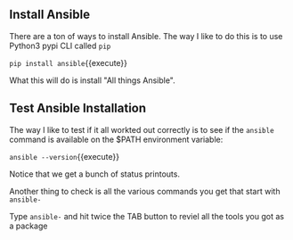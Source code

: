 ## Install Ansible

There are a ton of ways to install Ansible. The way I like to do this is to use Python3 pypi CLI called `pip`

`pip install ansible`{{execute}}

What this will do is install "All things Ansible".

## Test Ansible Installation

The way I like to test if it all workted out correctly is to see if the `ansible` command is available on the $PATH environment variable:

`ansible --version`{{execute}}

Notice that we get a bunch of status printouts.

Another thing to check is all the various commands you get that start with `ansible-`

Type `ansible-` and hit twice the TAB button to reviel all the tools you got as a package